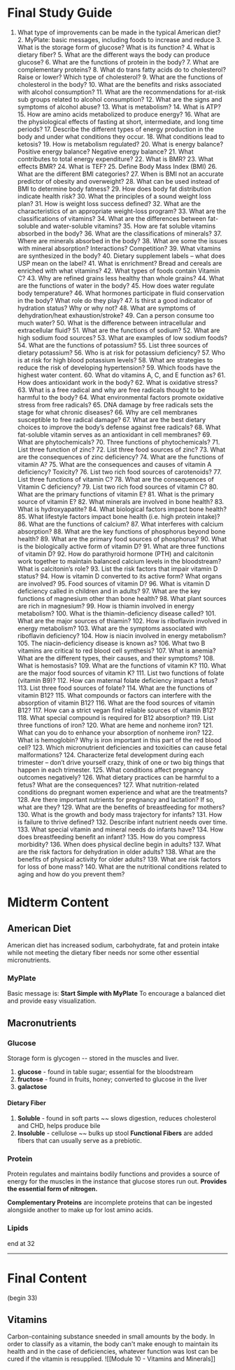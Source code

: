 # Final Study Guide
1. What type of improvements can be made in the typical American diet? 2. MyPlate: basic messages, including foods to increase and reduce 3. What is the storage form of glucose? What is its function? 4. What is dietary fiber? 5. What are the different ways the body can produce glucose? 6. What are the functions of protein in the body? 7. What are complementary proteins? 8. What do trans fatty acids do to cholesterol? Raise or lower? Which type of cholesterol? 9. What are the functions of cholesterol in the body? 10. What are the benefits and risks associated with alcohol consumption? 11. What are the recommendations for at-risk sub groups related to alcohol consumption? 12. What are the signs and symptoms of alcohol abuse? 13. What is metabolism? 14. What is ATP? 15. How are amino acids metabolized to produce energy? 16. What are the physiological effects of fasting at short, intermediate, and long time periods? 17. Describe the different types of energy production in the body and under what conditions they occur. 18. What conditions lead to ketosis? 19. How is metabolism regulated? 20. What is energy balance? Positive energy balance? Negative energy balance? 21. What contributes to total energy expenditure? 22. What is BMR? 23. What effects BMR? 24. What is TEF? 25. Define Body Mass Index (BMI) 26. What are the different BMI categories? 27. When is BMI not an accurate predictor of obesity and overweight? 28. What can be used instead of BMI to determine body fatness? 29. How does body fat distribution indicate health risk? 30. What the principles of a sound weight loss plan? 31. How is weight loss success defined? 32. What are the characteristics of an appropriate weight-loss program? 33. What are the classifications of vitamins? 34. What are the differences between fat-soluble and water-soluble vitamins? 35. How are fat soluble vitamins absorbed in the body? 36. What are the classifications of minerals? 37. Where are minerals absorbed in the body? 38. What are some the issues with mineral absorption? Interactions? Competition? 39. What vitamins are synthesized in the body? 40. Dietary supplement labels – what does USP mean on the label? 41. What is enrichment? Bread and cereals are enriched with what vitamins? 42. What types of foods contain Vitamin C? 43. Why are refined grains less healthy than whole grains? 44. What are the functions of water in the body? 45. How does water regulate body temperature? 46. What hormones participate in fluid conservation in the body? What role do they play? 47. Is thirst a good indicator of hydration status? Why or why not? 48. What are symptoms of dehydration/heat exhaustion/stroke? 49. Can a person consume too much water? 50. What is the difference between intracellular and extracellular fluid? 51. What are the functions of sodium? 52. What are high sodium food sources? 53. What are examples of low sodium foods? 54. What are the functions of potassium? 55. List three sources of dietary potassium? 56. Who is at risk for potassium deficiency? 57. Who is at risk for high blood potassium levels? 58. What are strategies to reduce the risk of developing hypertension? 59. Which foods have the highest water content. 60. What do vitamins A, C, and E function as? 61. How does antioxidant work in the body? 62. What is oxidative stress? 63. What is a free radical and why are free radicals thought to be harmful to the body? 64. What environmental factors promote oxidative stress from free radicals? 65. DNA damage by free radicals sets the stage for what chronic diseases? 66. Why are cell membranes susceptible to free radical damage? 67. What are the best dietary choices to improve the body’s defense against free radicals? 68. What fat-soluble vitamin serves as an antioxidant in cell membranes? 69. What are phytochemicals? 70. Three functions of phytochemicals? 71. List three function of zinc? 72. List three food sources of zinc? 73. What are the consequences of zinc deficiency? 74. What are the functions of vitamin A? 75. What are the consequences and causes of vitamin A deficiency? Toxicity? 76. List two rich food sources of carotenoids? 77. List three functions of vitamin C? 78. What are the consequences of Vitamin C deficiency? 79. List two rich food sources of vitamin C? 80. What are the primary functions of vitamin E? 81. What is the primary source of vitamin E? 82. What minerals are involved in bone health? 83. What is hydroxyapatite? 84. What biological factors impact bone health? 85. What lifestyle factors impact bone health (i.e. high protein intake)? 86. What are the functions of calcium? 87. What interferes with calcium absorption? 88. What are the key functions of phosphorus beyond bone health? 89. What are the primary food sources of phosphorus? 90. What is the biologically active form of vitamin D? 91. What are three functions of vitamin D? 92. How do parathyroid hormone (PTH) and calcitonin work together to maintain balanced calcium levels in the bloodstream? What is calcitonin’s role? 93. List the risk factors that impair vitamin D status? 94. How is vitamin D converted to its active form? What organs are involved? 95. Food sources of vitamin D? 96. What is vitamin D deficiency called in children and in adults? 97. What are the key functions of magnesium other than bone health? 98. What plant sources are rich in magnesium? 99. How is thiamin involved in energy metabolism? 100. What is the thiamin-deficiency disease called? 101. What are the major sources of thiamin? 102. How is riboflavin involved in energy metabolism? 103. What are the symptoms associated with riboflavin deficiency? 104. How is niacin involved in energy metabolism? 105. The niacin-deficiency disease is known as? 106. What two B vitamins are critical to red blood cell synthesis? 107. What is anemia? What are the different types, their causes, and their symptoms? 108. What is hemostasis? 109. What are the functions of vitamin K? 110. What are the major food sources of vitamin K? 111. List two functions of folate (vitamin B9)? 112. How can maternal folate deficiency impact a fetus? 113. List three food sources of folate? 114. What are the functions of vitamin B12? 115. What compounds or factors can interfere with the absorption of vitamin B12? 116. What are the food sources of vitamin B12? 117. How can a strict vegan find reliable sources of vitamin B12? 118. What special compound is required for B12 absorption? 119. List three functions of iron? 120. What are heme and nonheme iron? 121. What can you do to enhance your absorption of nonheme iron? 122. What is hemoglobin? Why is iron important in this part of the red blood cell? 123. Which micronutrient deficiencies and toxicities can cause fetal malformations? 124. Characterize fetal development during each trimester – don’t drive yourself crazy, think of one or two big things that happen in each trimester. 125. What conditions affect pregnancy outcomes negatively? 126. What dietary practices can be harmful to a fetus? What are the consequences? 127. What nutrition-related conditions do pregnant women experience and what are the treatments? 128. Are there important nutrients for pregnancy and lactation? If so, what are they? 129. What are the benefits of breastfeeding for mothers? 130. What is the growth and body mass trajectory for infants? 131. How is failure to thrive defined? 132. Describe infant nutrient needs over time. 133. What special vitamin and mineral needs do infants have? 134. How does breastfeeding benefit an infant? 135. How do you compress morbidity? 136. When does physical decline begin in adults? 137. What are the risk factors for dehydration in older adults? 138. What are the benefits of physical activity for older adults? 139. What are risk factors for loss of bone mass? 140. What are the nutritional conditions related to aging and how do you prevent them?
# Midterm Content
## American Diet
American diet has increased sodium, carbohydrate, fat and protein intake while not meeting the dietary fiber needs nor some other essential micronutrients. 
### MyPlate
Basic message is: **Start Simple with MyPlate** 
To encourage a balanced diet and provide easy visualization. 
## Macronutrients
### Glucose
Storage form is glycogen -- stored in the muscles and liver. 
1. **glucose** - found in table sugar; essential for the bloodstream
2. **fructose** - found in fruits, honey; converted to glucose in the liver
3. **galactose**
#### Dietary Fiber
1. **Soluble** - found in soft parts ~~ slows digestion, reduces cholesterol and CHD, helps produce bile
2. **Insoluble** - cellulose ~~ bulks up stool 
**Functional Fibers** are added fibers that can usually serve as a prebiotic.
### Protein
Protein regulates and maintains bodily functions and provides a source of energy for the muscles in the instance that glucose stores run out. 
**Provides the essential form of nitrogen.** 

**Complementary Proteins** are incomplete proteins that can be ingested alongside another to make up for lost amino acids. 
### Lipids

end at 32

---
# Final Content
(begin 33)
## Vitamins
Carbon-containing substance sneeded in small amounts by the body. In order to classify as a vitamin, the body can't make enough to maintain its health and in the case of deficiencies, whatever function was lost can be cured if the vitamin is resupplied. 
![[Module 10 - Vitamins and Minerals]]